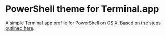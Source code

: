 # PowerShell theme for Terminal.app

A simple Terminal.app profile for PowerShell on OS X. Based on the steps [outlined here](https://www.sapien.com/blog/2016/08/19/setting-up-powershell-on-your-mac/).

